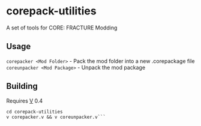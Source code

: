# corepack-utilities
A set of tools for CORE: FRACTURE Modding

## Usage
`corepacker <Mod Folder>` - Pack the mod folder into a new .corepackage file
`coreunpacker <Mod Package>` - Unpack the mod package

## Building
Requires [V](https://vlang.io/) 0.4

```git clone https://github.com/SUBARCTIC-REALM/corepack-utilities
cd corepack-utilities
v corepacker.v && v coreunpacker.v```
